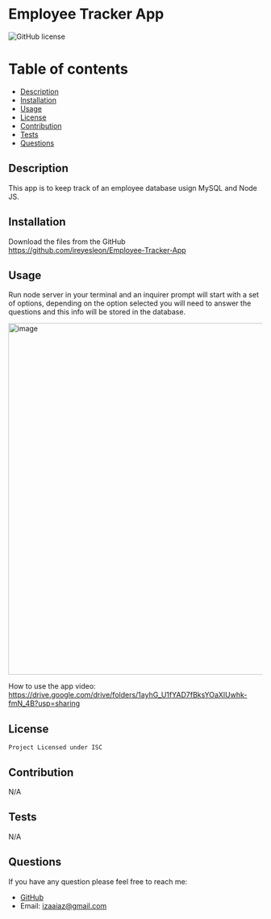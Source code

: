 # Employee Tracker App
  ![GitHub license](https://img.shields.io/badge/license-ISC-green.svg)
  # Table of contents
  * [Description](#description)
  * [Installation](#installation)
  * [Usage](#usage)
  * [License](#license)
  * [Contribution](#contribution)
  * [Tests](#tests)
  * [Questions](#questions)
  
  ## Description
  This app is to keep track of an employee database usign MySQL and Node JS.
  ## Installation
  Download the files from the GitHub https://github.com/ireyesleon/Employee-Tracker-App
  ## Usage
  Run node server in your terminal and an inquirer prompt will start with a set of options, depending on the option selected you will need to answer the questions and this info will be stored in the database.
  
  <img width="696" alt="image" src="https://user-images.githubusercontent.com/89933923/153732168-4dc2bace-2e8e-4d1c-b985-c000dbd0fce3.png">

  How to use the app video: https://drive.google.com/drive/folders/1ayhG_U1fYAD7fBksYOaXIUwhk-fmN_4B?usp=sharing
  
  ## License
    Project Licensed under ISC
  ## Contribution
  N/A
  ## Tests
  N/A
  ## Questions
  If you have any question please feel free to reach me:
  * [GitHub](https://github.com/ireyesleon)
  * Email: izaaiaz@gmail.com
  
